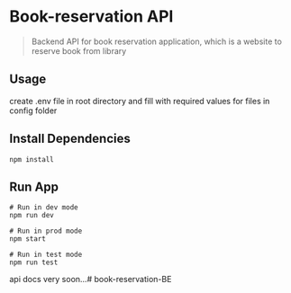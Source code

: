 # Book-reservation API

> Backend API for book reservation application, which is a website to reserve book from library

## Usage

create .env file in root directory and fill with required values for files in config folder

## Install Dependencies

```
npm install
```

## Run App

```
# Run in dev mode
npm run dev

# Run in prod mode
npm start

# Run in test mode
npm run test
```
api docs very soon...#   b o o k - r e s e r v a t i o n - B E  
 
